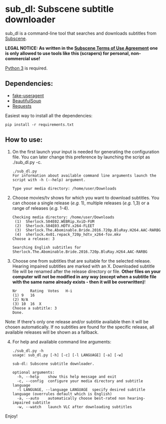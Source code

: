 # sub_dl: Subscene subtitle downloader

sub_dl is a command-line tool that searches and downloads subtitles from [Subscene](https://subscene.com).

**LEGAL NOTICE: As written in the [Subscene Terms of Use Agreement](https://subscene.com/site/legal-information) one is only allowed to use tools like this (scrapers) for personal, non-commercial use!**

[Python 3](https://www.python.org/) is required.

## Dependencies:
* [fake-useragent](https://pypi.python.org/pypi/fake-useragent)
* [BeautifulSoup](https://www.crummy.com/software/BeautifulSoup/)
* [Requests](http://docs.python-requests.org/en/master/)

Easiest way to install all the dependencies:

    pip install -r requirements.txt
    
## How to use:
1. On the first launch your input is needed for generating the configuration file. You can later change this preference by launching the script as ./sub_dl.py -c.
    ```
    ./sub_dl.py
    For information about available command line arguments launch the script with -h (--help) argument.
    
    Type your media directory: /home/user/Downloads
    ```

2. Choose movies/tv shows for which you want to download subtitles. You can choose a single release (*e.g.* 1), multiple releases (*e.g.* 1,3) or a range of releases (*e.g.* 1-4).
    ```
    Checking media directory: /home/user/Downloads
     (1)  Sherlock.S04E02.WEBRip.XviD-FUM
     (2)  Sherlock.S04E03.HDTV.x264-FLEET
     (3)  Sherlock.The.Abominable.Bride.2016.720p.BluRay.H264.AAC-RARBG
     (4)  sherlock.4x01.repack_720p_hdtv_x264-fov.mkv
    Choose a release: 3

    Searching English subtitles for Sherlock.The.Abominable.Bride.2016.720p.BluRay.H264.AAC-RARBG
    ```

3. Choose one from subtitles that are suitable for the selected release. Hearing impaired subtitles are marked with an X.
Downloaded subtitle file will be renamed after the release directory or file.
**Other files on your computer will not be modified in any way (except when a subtitle file with the same name already exists - then it will be overwritten)**!
    ```
    Nr      Rating  Votes	H-i
    (1)	9	16
    (2)	N/A
    (3)	10	16	X
    Choose a subtitle: 3
    Done.
    ```
Note: If there's only one release and/or subtitle available then it will be chosen automatically.
If no subtitles are found for the specific release, all available releases will be shown as a fallback.

4. For help and available command line arguments:
    ```
    ./sub_dl.py -h
    usage: sub_dl.py [-h] [-c] [-l LANGUAGE] [-a] [-w]

    sub-dl: Subscene subtitle downloader.

    optional arguments:
      -h, --help    show this help message and exit
      -c, --config  configure your media directory and subtitle language
      -l LANGUAGE, --language LANGUAGE  specify desired subtitle language (overrules default which is English)
      -a, --auto    automatically choose best-rated non hearing-impaired subtitle
      -w, --watch   launch VLC after downloading subtitles
    ```

Enjoy!
